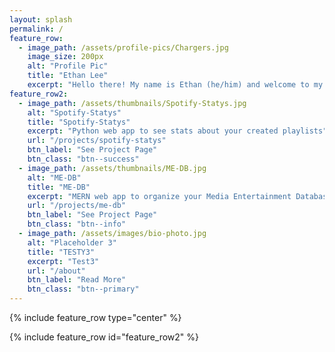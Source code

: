 ```yaml
---
layout: splash
permalink: /
feature_row:
  - image_path: /assets/profile-pics/Chargers.jpg
    image_size: 200px
    alt: "Profile Pic"
    title: "Ethan Lee"
    excerpt: "Hello there! My name is Ethan (he/him) and welcome to my website! I am an individual who is passionate about utilizing technology for all of its creative capabilities. I currently work as an Information Technology Intern for the Los Angeles Chargers and want to pursue a career around sports-data applications."
feature_row2:
  - image_path: /assets/thumbnails/Spotify-Statys.jpg
    alt: "Spotify-Statys"
    title: "Spotify-Statys"
    excerpt: "Python web app to see stats about your created playlists"
    url: "/projects/spotify-statys"
    btn_label: "See Project Page"
    btn_class: "btn--success"
  - image_path: /assets/thumbnails/ME-DB.jpg
    alt: "ME-DB"
    title: "ME-DB"
    excerpt: "MERN web app to organize your Media Entertainment Database"
    url: "/projects/me-db"
    btn_label: "See Project Page"
    btn_class: "btn--info"
  - image_path: /assets/images/bio-photo.jpg
    alt: "Placeholder 3"
    title: "TESTY3"
    excerpt: "Test3"
    url: "/about"
    btn_label: "Read More"
    btn_class: "btn--primary"
---
```


{% include feature_row type="center" %}

{% include feature_row id="feature_row2" %}